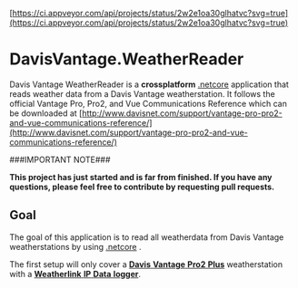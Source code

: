 [https://ci.appveyor.com/api/projects/status/2w2e1oa30glhatvc?svg=true](https://ci.appveyor.com/api/projects/status/2w2e1oa30glhatvc?svg=true)

# DavisVantage.WeatherReader
Davis Vantage WeatherReader is a **crossplatform** [.netcore](https://www.microsoft.com/net/core) application that reads weather data from a Davis Vantage weatherstation. It follows the official Vantage Pro, Pro2, and Vue Communications Reference which can be downloaded at [http://www.davisnet.com/support/vantage-pro-pro2-and-vue-communications-reference/](http://www.davisnet.com/support/vantage-pro-pro2-and-vue-communications-reference/)

###IMPORTANT NOTE###

**This project has just started and is far from finished. If you have any questions, please feel free to contribute by requesting pull requests.**

## Goal
The goal of this application is to read all weatherdata from Davis Vantage weatherstations by using [.netcore](https://www.microsoft.com/net/core) . 

The first setup will only cover a [**Davis** **Vantage** **Pro2** **Plus**](http://www.davisnet.com/solution/vantage-pro2-plus/) weatherstation with a [**Weatherlink** **IP** **Data** **logger**](http://www.davisnet.com/product/weatherlinkip-for-vantage-stations/). 